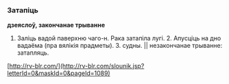 ### Затапіць
**дзеяслоў, закончанае трыванне**

1. Заліць вадой паверхню чаго-н. Рака затапіла лугі. 2. Апусціць на дно вадаёма (пра вялікія прадметы). З. судны. || незакончанае трыванне: затапляць.

<a rel="author">[http://rv-blr.com/](http://rv-blr.com/slounik.jsp?letterId=0&maskId=0&pageId=1089)</a>
